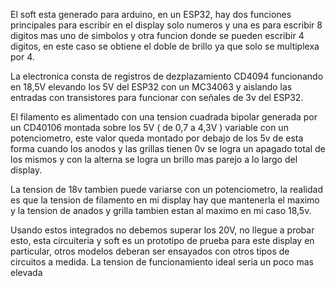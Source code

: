 El soft esta generado para arduino, en un ESP32, hay dos funciones principales para escribir en el display solo numeros y una es para escribir 8 digitos mas uno de simbolos 
y otra funcion donde se pueden escribir 4 digitos, en este caso se obtiene el doble de brillo ya que solo se multiplexa por 4.

La electronica consta de registros de dezplazamiento CD4094 funcionando en 18,5V elevando los 5V del ESP32 con un MC34063 y aislando las entradas con transistores para funcionar con 
señales de 3v del ESP32.

El filamento es alimentado con una tension cuadrada bipolar generada por un CD40106 montada sobre los 5V ( de 0,7 a 4,3V ) variable con un potenciometro, este valor queda montado por debajo de los 5v
de esta forma cuando los anodos y las grillas tienen 0v se logra un apagado total de los mismos y con la alterna se logra un brillo mas parejo a lo largo del display.

La tension de 18v tambien puede variarse con un potenciometro, la realidad es que la tension de filamento en mi display hay que mantenerla el maximo y la tension de anados y grilla 
tambien estan al maximo en mi caso 18,5v.

Usando estos integrados no debemos superar los 20V, no llegue a probar esto, esta circuiteria y soft es un prototipo de prueba para este display en particular, otros modelos deberan ser
ensayados con otros tipos de circuitos a medida.
La tension de funcionamiento ideal seria un poco mas elevada
